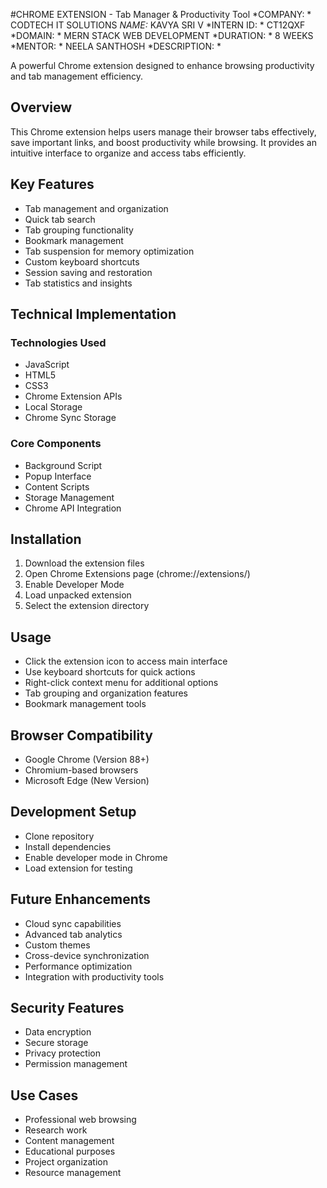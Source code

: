 #CHROME EXTENSION - Tab Manager & Productivity Tool
*COMPANY: * CODTECH IT SOLUTIONS
*NAME:* KAVYA SRI V
*INTERN ID: * CT12QXF
*DOMAIN: * MERN STACK WEB DEVELOPMENT
*DURATION: * 8 WEEKS
*MENTOR: * NEELA SANTHOSH
*DESCRIPTION: *  

A powerful Chrome extension designed to enhance browsing productivity and tab management efficiency.

## Overview
This Chrome extension helps users manage their browser tabs effectively, save important links, and boost productivity while browsing. It provides an intuitive interface to organize and access tabs efficiently.

## Key Features
- Tab management and organization
- Quick tab search
- Tab grouping functionality
- Bookmark management
- Tab suspension for memory optimization
- Custom keyboard shortcuts
- Session saving and restoration
- Tab statistics and insights

## Technical Implementation
### Technologies Used
- JavaScript
- HTML5
- CSS3
- Chrome Extension APIs
- Local Storage
- Chrome Sync Storage

### Core Components
- Background Script
- Popup Interface
- Content Scripts
- Storage Management
- Chrome API Integration

## Installation
1. Download the extension files
2. Open Chrome Extensions page (chrome://extensions/)
3. Enable Developer Mode
4. Load unpacked extension
5. Select the extension directory

## Usage
- Click the extension icon to access main interface
- Use keyboard shortcuts for quick actions
- Right-click context menu for additional options
- Tab grouping and organization features
- Bookmark management tools

## Browser Compatibility
- Google Chrome (Version 88+)
- Chromium-based browsers
- Microsoft Edge (New Version)

## Development Setup
- Clone repository
- Install dependencies
- Enable developer mode in Chrome
- Load extension for testing

## Future Enhancements
- Cloud sync capabilities
- Advanced tab analytics
- Custom themes
- Cross-device synchronization
- Performance optimization
- Integration with productivity tools

## Security Features
- Data encryption
- Secure storage
- Privacy protection
- Permission management

## Use Cases
- Professional web browsing
- Research work
- Content management
- Educational purposes
- Project organization
- Resource management
